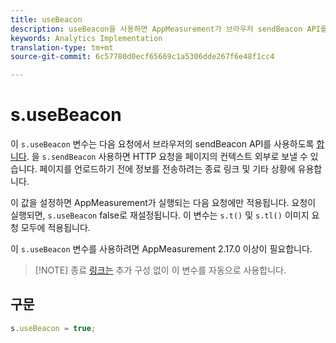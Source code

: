 ```yaml
---
title: useBeacon
description: useBeacon을 사용하면 AppMeasurement가 브라우저 sendBeacon API를 사용하도록 할 수 있습니다
keywords: Analytics Implementation
translation-type: tm+mt
source-git-commit: 6c57780d0ecf65669c1a5306dde267f6e48f1cc4

---
```



# s.useBeacon

이 `s.useBeacon` 변수는 다음 요청에서 브라우저의 sendBeacon API를 사용하도록 [합니다](https://developer.mozilla.org/en-US/docs/Web/API/Navigator/sendBeacon). 을 `s.sendBeacon` 사용하면 HTTP 요청을 페이지의 컨텍스트 외부로 보낼 수 있습니다. 페이지를 언로드하기 전에 정보를 전송하려는 종료 링크 및 기타 상황에 유용합니다.

이 값을 설정하면 AppMeasurement가 실행되는 다음 요청에만 적용됩니다. 요청이 실행되면, `s.useBeacon` false로 재설정됩니다. 이 변수는 `s.t()` 및 `s.tl()` 이미지 요청 모두에 적용됩니다.

이 `s.useBeacon` 변수를 사용하려면 AppMeasurement 2.17.0 이상이 필요합니다.

> [!NOTE] 종료 [링크는](s-linktrackvars.md) 추가 구성 없이 이 변수를 자동으로 사용합니다.

## 구문

```js
s.useBeacon = true;
```
